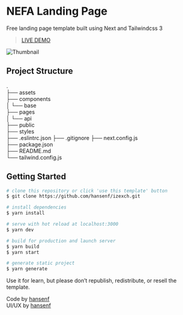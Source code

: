 # NEFA Landing Page

Free landing page template built using Next and Tailwindcss 3

> [LIVE DEMO](https://izexch.vercel.app/)

![Thumbnail](assets/img/thumbnail.jpg)

## Project Structure

.  
├── assets   
├── components  
│ └── base  
├── pages  
│ └── api    
├── public  
├── styles  
├── .eslintrc.json
├── .gitignore
├── next.config.js  
├── package.json  
├── README.md  
└── tailwind.config.js

## Getting Started

```bash
# clone this repository or click 'use this template' button
$ git clone https://github.com/hansenf/izexch.git

# install dependencies
$ yarn install

# serve with hot reload at localhost:3000
$ yarn dev

# build for production and launch server
$ yarn build
$ yarn start

# generate static project
$ yarn generate
```

Use it for learn, but please don’t republish, redistribute, or resell the template.

Code by [hansenf](https://github.com/hansenf)  
UI/UX by [hansenf](https://www.figma.com/@hansenf)